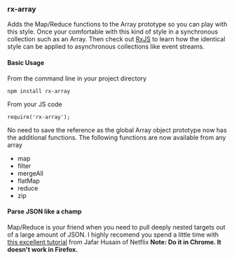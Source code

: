 ### rx-array

Adds the Map/Reduce functions to the Array prototype so you can play with this style. Once your comfortable with this kind of style in a synchronous collection such as an Array. Then check out [RxJS](https://github.com/Reactive-Extensions/RxJS) to learn how the identical style can be applied to asynchronous collections like event streams.

#### Basic Usage

From the command line in your project directory

`npm install rx-array`

From your JS code

`require('rx-array');`

No need to save the reference as the global Array object prototype now has the additional functions. The following functions are now available from any array

* map
* filter
* mergeAll
* flatMap
* reduce
* zip

#### Parse JSON like a champ

Map/Reduce is your friend when you need to pull deeply nested targets out of a large amount of JSON. I highly recomend you spend a little time with [this excellent tutorial](http://reactive-extensions.github.io/learnrx/) from Jafar Husain of Netflix **Note: Do it in Chrome. It doesn't work in Firefox.** 